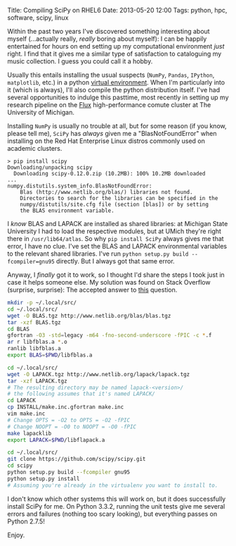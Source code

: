 Title: Compiling SciPy on RHEL6
Date: 2013-05-20 12:00
Tags: python, hpc, software, scipy, linux


Within the past two years I've discovered something interesting about myself
(...actually really, _really_ boring about myself):
I can be happily entertained for hours on end setting up my
computational environment _just_ right.  I find that it gives me a similar
type of satisfaction to cataloguing my music collection.  I guess you could
call it a hobby.

Usually this entails installing the usual suspects (`NumPy`, `Pandas`,
`IPython`, `matplotlib`, etc.) in a python
[virtual environment](http://www.virtualenv.org/en/latest/).
When I'm particularly into it (which is always), I'll also compile the python
distribution itself.  I've had several opportunities to indulge this pasttime,
most recently in setting up my research pipeline on the
[Flux](http://cac.engin.umich.edu/resources/systems/flux)
high-performance comute cluster at The University of Michigan.

Installing `NumPy` is usually no trouble at all, but for some reason
(if you know, please tell me), `SciPy` has _always_ given me a
"BlasNotFoundError" when installing on the Red Hat Enterprise Linux distros
commonly used on academic clusters.

```console
> pip install scipy
Downloading/unpacking scipy
  Downloading scipy-0.12.0.zip (10.2MB): 100% 10.2MB downloaded
...
numpy.distutils.system_info.BlasNotFoundError:
    Blas (http://www.netlib.org/blas/) libraries not found.
    Directories to search for the libraries can be specified in the
    numpy/distutils/site.cfg file (section [blas]) or by setting
    the BLAS environment variable.
```

I _know_ BLAS and LAPACK are installed as shared libraries: at Michigan State
University I had to load the respective modules, but at UMich they're right
there in `/usr/lib64/atlas`.  So why `pip install SciPy` always gives me that
error, I have no clue.  I've set the BLAS and LAPACK environmental
variables to the relevant shared libraries.  I've run
`python setup.py build --fcompiler=gnu95` directly.  But I always got that
same error.

Anyway, I _finally_ got it to work, so I thought I'd share the steps I took
just in case it helps someone else.  My solution was found on Stack Overflow
(surprise, surprise): The accepted answer to
[this](http://stackoverflow.com/q/7496547/848121) question.

```bash
mkdir -p ~/.local/src/
cd ~/.local/src/
wget -O BLAS.tgz http://www.netlib.org/blas/blas.tgz
tar -xzf BLAS.tgz
cd BLAS
gfortran -O3 -std=legacy -m64 -fno-second-underscore -fPIC -c *.f
ar r libfblas.a *.o
ranlib libfblas.a
export BLAS=$PWD/libfblas.a

cd ~/.local/src/
wget -O LAPACK.tgz http://www.netlib.org/lapack/lapack.tgz
tar -xzf LAPACK.tgz
# The resulting directory may be named lapack-<version>/
# the following assumes that it's named LAPACK/
cd LAPACK
cp INSTALL/make.inc.gfortran make.inc
vim make.inc
# Change OPTS = -O2 to OPTS = -O2 -fPIC
# Change NOOPT = -O0 to NOOPT = -O0 -fPIC
make lapacklib
export LAPACK=$PWD/libflapack.a

cd ~/.local/src/
git clone https://github.com/scipy/scipy.git
cd scipy
python setup.py build --fcompiler gnu95
python setup.py install
# Assuming you're already in the virtualenv you want to install to.
```

I don't know which other systems this will work on, but it does successfully
install SciPy for me.  On Python 3.3.2, running the unit tests give me
several errors and failures (nothing too scary looking), but everything passes
on Python 2.7.5!

Enjoy.

